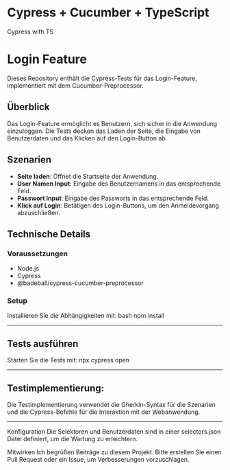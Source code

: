 # Cypress + Cucumber + TypeScript
Cypress with TS 

# Login Feature

Dieses Repository enthält die Cypress-Tests für das Login-Feature, implementiert mit dem Cucumber-Preprocessor.

## Überblick

Das Login-Feature ermöglicht es Benutzern, sich sicher in die Anwendung einzuloggen. Die Tests decken das Laden der Seite, die Eingabe von Benutzerdaten und das Klicken auf den Login-Button ab.

## Szenarien

- **Seite laden**: Öffnet die Startseite der Anwendung.
- **User Namen Input**: Eingabe des Benutzernamens in das entsprechende Feld.
- **Passwort Input**: Eingabe des Passworts in das entsprechende Feld.
- **Klick auf Login**: Betätigen des Login-Buttons, um den Anmeldevorgang abzuschließen.

## Technische Details
### Voraussetzungen
- Node.js
- Cypress
- @badeball/cypress-cucumber-preprocessor

### Setup
Installieren Sie die Abhängigkeiten mit:
bash
npm install

*****

## Tests ausführen
Starten Sie die Tests mit:
npx cypress open


******

## Testimplementierung:
Die Testimplementierung verwendet die Gherkin-Syntax für die Szenarien und die Cypress-Befehle für die Interaktion mit der Webanwendung.

*****

Konfiguration
Die Selektoren und Benutzerdaten sind in einer selectors.json Datei definiert, um die Wartung zu erleichtern.

Mitwirken
Ich begrüßen Beiträge zu diesem Projekt. 
Bitte erstellen Sie einen Pull Request oder ein Issue, um Verbesserungen vorzuschlagen.
